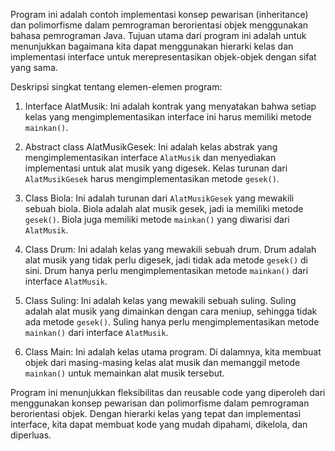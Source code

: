 Program ini adalah contoh implementasi konsep pewarisan (inheritance) dan polimorfisme dalam pemrograman berorientasi objek menggunakan bahasa pemrograman Java. Tujuan utama dari program ini adalah untuk menunjukkan bagaimana kita dapat menggunakan hierarki kelas dan implementasi interface untuk merepresentasikan objek-objek dengan sifat yang sama.

Deskripsi singkat tentang elemen-elemen program:

1. Interface AlatMusik: Ini adalah kontrak yang menyatakan bahwa setiap kelas yang mengimplementasikan interface ini harus memiliki metode `mainkan()`.

2. Abstract class AlatMusikGesek: Ini adalah kelas abstrak yang mengimplementasikan interface `AlatMusik` dan menyediakan implementasi untuk alat musik yang digesek. Kelas turunan dari `AlatMusikGesek` harus mengimplementasikan metode `gesek()`.

3. Class Biola: Ini adalah turunan dari `AlatMusikGesek` yang mewakili sebuah biola. Biola adalah alat musik gesek, jadi ia memiliki metode `gesek()`. Biola juga memiliki metode `mainkan()` yang diwarisi dari `AlatMusik`.

4. Class Drum: Ini adalah kelas yang mewakili sebuah drum. Drum adalah alat musik yang tidak perlu digesek, jadi tidak ada metode `gesek()` di sini. Drum hanya perlu mengimplementasikan metode `mainkan()` dari interface `AlatMusik`.

5. Class Suling: Ini adalah kelas yang mewakili sebuah suling. Suling adalah alat musik yang dimainkan dengan cara meniup, sehingga tidak ada metode `gesek()`. Suling hanya perlu mengimplementasikan metode `mainkan()` dari interface `AlatMusik`.

6. Class Main: Ini adalah kelas utama program. Di dalamnya, kita membuat objek dari masing-masing kelas alat musik dan memanggil metode `mainkan()` untuk memainkan alat musik tersebut.

Program ini menunjukkan fleksibilitas dan reusable code yang diperoleh dari menggunakan konsep pewarisan dan polimorfisme dalam pemrograman berorientasi objek. Dengan hierarki kelas yang tepat dan implementasi interface, kita dapat membuat kode yang mudah dipahami, dikelola, dan diperluas.
